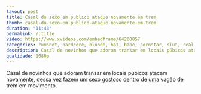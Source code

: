```yaml
---
layout: post
title: Casal do sexo em publico ataque novamente em trem
thumb: casal-do-sexo-em-publico-ataque-novamente-em-trem
duration: "11:43"
permalink: /:title
video: https://www.xvideos.com/embedframe/64260857
categories: cumshot, hardcore, blonde, hot, babe, pornstar, slut, real, amateur, homemade, wife, POV, public, big-ass, couple, reality, amateurs, big-tits, molly-pill, shorny-hiking
description: Casal de novinhos que adoram transar em locais púbicos atacam novamente, dessa vez fazem um sexo gostoso dentro de uma vagão de trem em movimento.
qualidade: 1080p
---
```

Casal de novinhos que adoram transar em locais púbicos atacam novamente, dessa vez fazem um sexo gostoso dentro de uma vagão de trem em movimento.